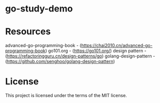 # go-study-demo

# Resources
advanced-go-programming-book - (https://chai2010.cn/advanced-go-programming-book)
go101.org - (https://go101.org/)
design pattern - (https://refactoringguru.cn/design-patterns/go)
golang-design-pattern - (https://github.com/senghoo/golang-design-pattern)

# License
This project is licensed under the terms of the MIT license.